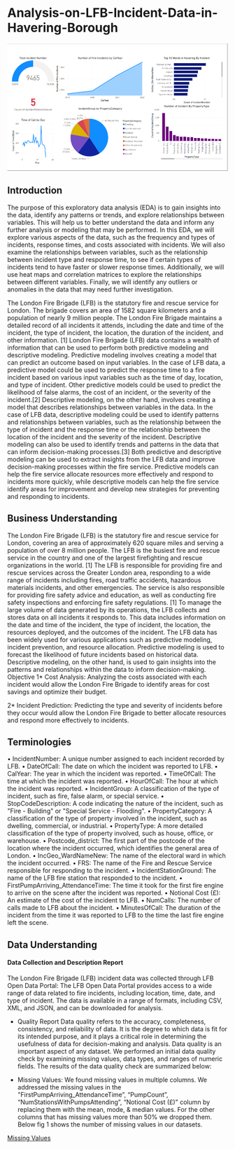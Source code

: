 # Analysis-on-LFB-Incident-Data-in-Havering-Borough

![London Fire Brigarde Incident Data Visualisation](Screenshot%202023-05-24%20194158.png)

## Introduction
The purpose of this exploratory data analysis (EDA) is to gain insights into the data, identify any patterns or trends, and explore relationships between variables. This will help us to better understand the data and inform any further analysis or modeling that may be performed.
In this EDA, we will explore various aspects of the data, such as the frequency and types of incidents, response times, and costs associated with incidents. We will also examine the relationships between variables, such as the relationship between incident type and response time, to see if certain types of incidents tend to have faster or slower response times. Additionally, we will use heat maps and correlation matrices to explore the relationships between different variables. Finally, we will identify any outliers or anomalies in the data that may need further investigation.

The London Fire Brigade (LFB) is the statutory fire and rescue service for London. The brigade covers an area of 1582 square kilometers and a population of nearly 9 million people. The London Fire Brigade maintains a detailed record of all incidents it attends, including the date and time of the incident, the type of incident, the location, the duration of the incident, and other information. [1]
London Fire Brigade (LFB) data contains a wealth of information that can be used to perform both predictive modeling and descriptive modeling.
Predictive modeling involves creating a model that can predict an outcome based on input variables. In the case of LFB data, a predictive model could be used to predict the response time to a fire incident based on various input variables such as the time of day, location, and type of incident. Other predictive models could be used to predict the likelihood of false alarms, the cost of an incident, or the severity of the incident.[2]
Descriptive modeling, on the other hand, involves creating a model that describes relationships between variables in the data. In the case of LFB data, descriptive modeling could be used to identify patterns and relationships between variables, such as the relationship between the type of incident and the response time or the relationship between the location of the incident and the severity of the incident. Descriptive modeling can also be used to identify trends and patterns in the data that can inform decision-making processes.[3]
Both predictive and descriptive modeling can be used to extract insights from the LFB data and improve decision-making processes within the fire service. Predictive models can help the fire service allocate resources more effectively and respond to incidents more quickly, while descriptive models can help the fire service identify areas for improvement and develop new strategies for preventing and responding to incidents.

## Business Understanding
The London Fire Brigade (LFB) is the statutory fire and rescue service for London, covering an area of approximately 620 square miles and serving a population of over 8 million people. The LFB is the busiest fire and rescue service in the country and one of the largest firefighting and rescue organizations in the world. [1]
The LFB is responsible for providing fire and rescue services across the Greater London area, responding to a wide range of incidents including fires, road traffic accidents, hazardous materials incidents, and other emergencies. The service is also responsible for providing fire safety advice and education, as well as conducting fire safety inspections and enforcing fire safety regulations. [1]
To manage the large volume of data generated by its operations, the LFB collects and stores data on all incidents it responds to. This data includes information on the date and time of the incident, the type of incident, the location, the resources deployed, and the outcomes of the incident.
The LFB data has been widely used for various applications such as predictive modeling, incident prevention, and resource allocation. Predictive modeling is used to forecast the likelihood of future incidents based on historical data. Descriptive modeling, on the other hand, is used to gain insights into the patterns and relationships within the data to inform decision-making.
Objective
1*	Cost Analysis: Analyzing the costs associated with each incident would allow the London Fire Brigade to identify areas for cost savings and optimize their budget.

2*	Incident Prediction: Predicting the type and severity of incidents before they occur would allow the London Fire Brigade to better allocate resources and respond more effectively to incidents.

## Terminologies
•	IncidentNumber: A unique number assigned to each incident recorded by LFB.
•	DateOfCall: The date on which the incident was reported to LFB.
•	CalYear: The year in which the incident was reported.
•	TimeOfCall: The time at which the incident was reported.
•	HourOfCall: The hour at which the incident was reported.
•	IncidentGroup: A classification of the type of incident, such as fire, false alarm, or special service.
•	StopCodeDescription: A code indicating the nature of the incident, such as "Fire - Building" or "Special Service - Flooding".
•	PropertyCategory: A classification of the type of property involved in the incident, such as dwelling, commercial, or industrial.
•	PropertyType: A more detailed classification of the type of property involved, such as house, office, or warehouse.
•	Postcode_district: The first part of the postcode of the location where the incident occurred, which identifies the general area of London.
•	IncGeo_WardNameNew: The name of the electoral ward in which the incident occurred.
•	FRS: The name of the Fire and Rescue Service responsible for responding to the incident.
•	IncidentStationGround: The name of the LFB fire station that responded to the incident.
•	FirstPumpArriving_AttendanceTime: The time it took for the first fire engine to arrive on the scene after the incident was reported.
•	Notional Cost (£): An estimate of the cost of the incident to LFB.
•	NumCalls: The number of calls made to LFB about the incident.
•	MinutesOfCall: The duration of the incident from the time it was reported to LFB to the time the last fire engine left the scene.

## Data Understanding
#### Data Collection and Description Report
The London Fire Brigade (LFB) incident data was collected through LFB Open Data Portal: The LFB Open Data Portal provides access to a wide range of data related to fire incidents, including location, time, date, and type of incident. The data is available in a range of formats, including CSV, XML, and JSON, and can be downloaded for analysis.
- Quality Report
Data quality refers to the accuracy, completeness, consistency, and reliability of data. It is the degree to which data is fit for its intended purpose, and it plays a critical role in determining the usefulness of data for decision-making and analysis.
Data quality is an important aspect of any dataset. We performed an initial data quality check by examining missing values, data types, and ranges of numeric fields. The results of the data quality check are summarized below:

- Missing Values: We found missing values in multiple columns. We addressed the missing values in the "FirstPumpArriving_AttendanceTime”, “PumpCount”, “NumStationsWithPumpsAttending”, “Notional Cost (£)" column by replacing them with the mean, mode, & median values. For the other columns that has missing values more than 50% we dropped them. Below fig 1 shows the number of missing values in our datasets.

[Missing Values](DMA_PROJECTS_IMAGES/missing_values.png)
